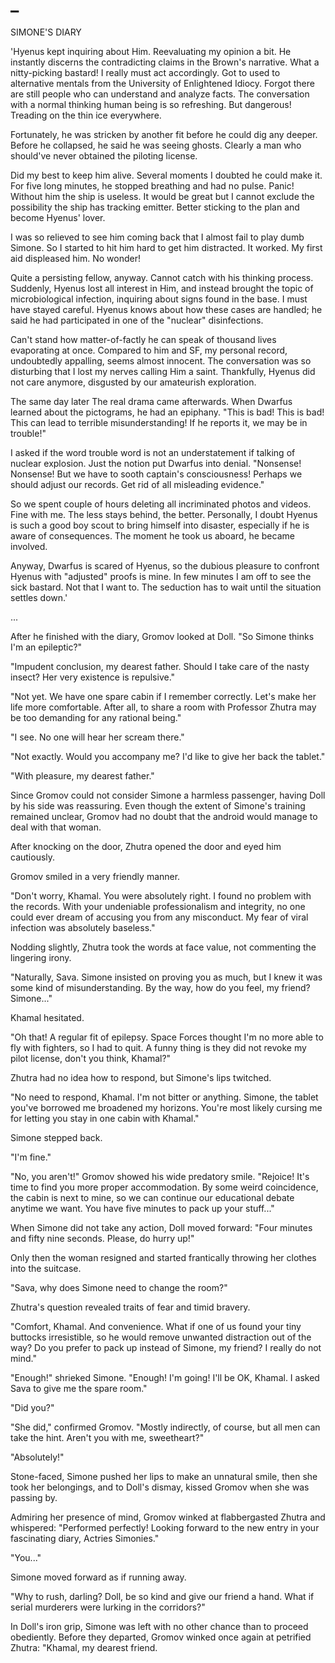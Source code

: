 # _

SIMONE'S DIARY

'Hyenus kept inquiring about Him. Reevaluating my opinion a bit. He instantly discerns the contradicting claims in the Brown's narrative. What a nitty-picking bastard! I really must act accordingly. Got to used to alternative mentals from the University of Enlightened Idiocy. Forgot there are still people who can understand and analyze facts. The conversation with a normal thinking human being is so refreshing. But dangerous! Treading on the thin ice everywhere.

Fortunately, he was stricken by another fit before he could dig any deeper. Before he collapsed, he said he was seeing ghosts. Clearly a man who should've never obtained the piloting license.

Did my best to keep him alive. Several moments I doubted he could make it. For five long minutes, he stopped breathing and had no pulse. Panic! Without him the ship is useless. It would be great but I cannot exclude the possibility the ship has tracking emitter. Better sticking to the plan and become Hyenus' lover.

I was so relieved to see him coming back that I almost fail to play dumb Simone. So I started to hit him hard to get him distracted. It worked. My first aid displeased him. No wonder!

Quite a persisting fellow, anyway. Cannot catch with his thinking process. Suddenly, Hyenus lost all interest in Him, and instead brought the topic of microbiological infection, inquiring about signs found in the base. I must have stayed careful. Hyenus knows about how these cases are handled; he said he had participated in one of the "nuclear" disinfections.

Can't stand how matter-of-factly he can speak of thousand lives evaporating at once. Compared to him and SF, my personal record, undoubtedly appalling, seems almost innocent. The conversation was so disturbing that I lost my nerves calling Him a saint. Thankfully, Hyenus did not care anymore, disgusted by our amateurish exploration.

The same day later
The real drama came afterwards. When Dwarfus learned about the pictograms, he had an epiphany. "This is bad! This is bad! This can lead to terrible misunderstanding! If he reports it, we may be in trouble!"

I asked if the word trouble word is not an understatement if talking of nuclear explosion. Just the notion put Dwarfus into denial. "Nonsense! Nonsense! But we have to sooth captain's consciousness! Perhaps we should adjust our records. Get rid of all misleading evidence."

So we spent couple of hours deleting all incriminated photos and videos. Fine with me. The less stays behind, the better. Personally, I doubt Hyenus is such a good boy scout to bring himself into disaster, especially if he is aware of consequences. The moment he took us aboard, he became involved.

Anyway, Dwarfus is scared of Hyenus, so the dubious pleasure to confront Hyenus with "adjusted" proofs is mine. In few minutes I am off to see the sick bastard. Not that I want to. The seduction has to wait until the situation settles down.'

...

After he finished with the diary, Gromov looked at Doll. "So Simone thinks I'm an epileptic?"

"Impudent conclusion, my dearest father. Should I take care of the nasty insect? Her very existence is repulsive."

"Not yet. We have one spare cabin if I remember correctly. Let's make her life more comfortable. After all, to share a room with Professor Zhutra may be too demanding for any rational being."

"I see. No one will hear her scream there."

"Not exactly. Would you accompany me? I'd like to give her back the tablet."

"With pleasure, my dearest father."

Since Gromov could not consider Simone a harmless passenger, having Doll by his side was reassuring. Even though the extent of Simone's training remained unclear, Gromov had no doubt that the android would manage to deal with that woman.

After knocking on the door, Zhutra opened the door and eyed him cautiously.

Gromov smiled in a very friendly manner.

"Don't worry, Khamal. You were absolutely right. I found no problem with the records. With your undeniable professionalism and integrity, no one could ever dream of accusing you from any misconduct. My fear of viral infection was absolutely baseless."

Nodding slightly, Zhutra took the words at face value, not commenting the lingering irony.

"Naturally, Sava. Simone insisted on proving you as much, but I knew it was some kind of misunderstanding. By the way, how do you feel, my friend? Simone..."

Khamal hesitated.

"Oh that! A regular fit of epilepsy. Space Forces thought I'm no more able to fly with fighters, so I had to quit. A funny thing is they did not revoke my pilot license, don't you think, Khamal?"

Zhutra had no idea how to respond, but Simone's lips twitched.

"No need to respond, Khamal. I'm not bitter or anything. Simone, the tablet you've borrowed me broadened my horizons. You're most likely cursing me for letting you stay in one cabin with Khamal."

Simone stepped back.

"I'm fine."

"No, you aren't!" Gromov showed his wide predatory smile. "Rejoice! It's time to find you more proper accommodation. By some weird coincidence, the cabin is next to mine, so we can continue our educational debate anytime we want. You have five minutes to pack up your stuff..."

When Simone did not take any action, Doll moved forward: "Four minutes and fifty nine seconds. Please, do hurry up!"

Only then the woman resigned and started frantically throwing her clothes into the suitcase.

"Sava, why does Simone need to change the room?"

Zhutra's question revealed traits of fear and timid bravery.

"Comfort, Khamal. And convenience. What if one of us found your tiny buttocks irresistible, so he would remove unwanted distraction out of the way? Do you prefer to pack up instead of Simone, my friend? I really do not mind."

"Enough!" shrieked Simone. "Enough! I'm going! I'll be OK, Khamal. I asked Sava to give me the spare room."

"Did you?"

"She did," confirmed Gromov. "Mostly indirectly, of course, but all men can take the hint. Aren't you with me, sweetheart?"

"Absolutely!"

Stone-faced, Simone pushed her lips to make an unnatural smile, then she took her belongings, and to Doll's dismay, kissed Gromov when she was passing by.

Admiring her presence of mind, Gromov winked at flabbergasted Zhutra and whispered: "Performed perfectly! Looking forward to the new entry in your fascinating diary, Actries Simonies."

"You..."

Simone moved forward as if running away.

"Why to rush, darling? Doll, be so kind and give our friend a hand. What if serial murderers were lurking in the corridors?"

In Doll's iron grip, Simone was left with no other chance than to proceed obediently. Before they departed, Gromov winked once again at petrified Zhutra: "Khamal, my dearest friend.  
